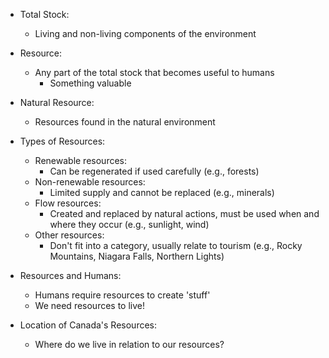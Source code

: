 - Total Stock:
    - Living and non-living components of the environment

- Resource:
    - Any part of the total stock that becomes useful to humans
	    - Something valuable

- Natural Resource:
    - Resources found in the natural environment

- Types of Resources:    
    - Renewable resources:
        - Can be regenerated if used carefully (e.g., forests)
    - Non-renewable resources:
        - Limited supply and cannot be replaced (e.g., minerals)
    - Flow resources:
        - Created and replaced by natural actions, must be used when and where they occur (e.g., sunlight, wind)
    - Other resources:
        - Don't fit into a category, usually relate to tourism (e.g., Rocky Mountains, Niagara Falls, Northern Lights)

- Resources and Humans:
    - Humans require resources to create 'stuff'
    - We need resources to live!

- Location of Canada's Resources:    
    - Where do we live in relation to our resources?